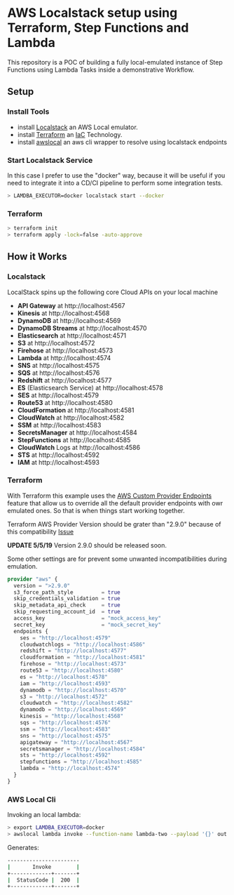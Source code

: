 # AWS Localstack setup using Terraform, Step Functions and Lambda

This repository is a POC of building a fully local-emulated instance of Step Functions using Lambda Tasks inside a demonstrative Workflow.

## Setup

### Install Tools
 * install [Localstack](https://github.com/localstack/localstack) an AWS Local emulator.
 * install [Terraform](https://www.terraform.io/) an [IaC](https://en.wikipedia.org/wiki/Infrastructure_as_code) Technology.
 * install [awslocal](https://github.com/localstack/awscli-local) an aws cli wrapper to resolve using localstack endpoints

### Start Localstack Service

In this case I prefer to use the "docker" way, because it will be useful if you need to integrate it into a CD/CI pipeline to perform some integration tests.

```bash
> LAMDBA_EXECUTOR=docker localstack start --docker
```

### Terraform 

```bash
> terraform init
> terraform apply -lock=false -auto-approve
```

## How it Works

### Localstack
LocalStack spins up the following core Cloud APIs on your local machine

 * **API Gateway** at http://localhost:4567
 * **Kinesis** at http://localhost:4568
 * **DynamoDB** at http://localhost:4569
 * **DynamoDB Streams** at http://localhost:4570
 * **Elasticsearch** at http://localhost:4571
 * **S3** at http://localhost:4572
 * **Firehose** at http://localhost:4573
 * **Lambda** at http://localhost:4574
 * **SNS** at http://localhost:4575
 * **SQS** at http://localhost:4576
 * **Redshift** at http://localhost:4577
 * **ES** (Elasticsearch Service) at http://localhost:4578
 * **SES** at http://localhost:4579
 * **Route53** at http://localhost:4580
 * **CloudFormation** at http://localhost:4581
 * **CloudWatch** at http://localhost:4582
 * **SSM** at http://localhost:4583
 * **SecretsManager** at http://localhost:4584
 * **StepFunctions** at http://localhost:4585
 * **CloudWatch** Logs at http://localhost:4586
 * **STS** at http://localhost:4592
 * **IAM** at http://localhost:4593



### Terraform
With Terraform this example uses the [AWS Custom Provider Endpoints](https://github.com/terraform-providers/terraform-provider-openstack/pull/501) feature that allow us to override all the default provider endpoints with owr emulated ones. So that is when things start working together.

Terraform AWS Provider Version should be grater than "2.9.0" because of this compatibility [Issue](https://github.com/terraform-providers/terraform-provider-aws/pull/8467)

**UPDATE 5/5/19** Version 2.9.0 should be released soon.

Some other settings are for prevent some unwanted incompatibilities during emulation.

```terraform
provider "aws" {
  version = ">2.9.0"
  s3_force_path_style         = true
  skip_credentials_validation = true
  skip_metadata_api_check     = true
  skip_requesting_account_id  = true
  access_key                  = "mock_access_key"
  secret_key                  = "mock_secret_key"
  endpoints {
    ses = "http://localhost:4579"
    cloudwatchlogs = "http://localhost:4586"
    redshift = "http://localhost:4577"
    cloudformation = "http://localhost:4581"
    firehose = "http://localhost:4573"
    route53 = "http://localhost:4580"
    es = "http://localhost:4578"
    iam = "http://localhost:4593"
    dynamodb = "http://localhost:4570"
    s3 = "http://localhost:4572"
    cloudwatch = "http://localhost:4582"
    dynamodb = "http://localhost:4569"
    kinesis = "http://localhost:4568"
    sqs = "http://localhost:4576"
    ssm = "http://localhost:4583"
    sns = "http://localhost:4575"
    apigateway = "http://localhost:4567"
    secretsmanager = "http://localhost:4584"
    sts = "http://localhost:4592"
    stepfunctions = "http://localhost:4585"
    lambda = "http://localhost:4574"
  }
}
```

### AWS Local Cli

Invoking an local lambda:

```bash
> export LAMDBA_EXECUTOR=docker
> awslocal lambda invoke --function-name lambda-two --payload '{}' out.txt

```
Generates:

```bash
-----------------------
|       Invoke        |
+-------------+-------+
|  StatusCode |  200  |
+-------------+-------+
```
